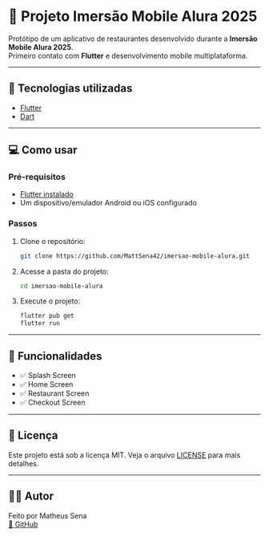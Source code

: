 # 📁 Projeto Imersão Mobile Alura 2025

Protótipo de um aplicativo de restaurantes desenvolvido durante a **Imersão Mobile Alura 2025**.  
Primeiro contato com **Flutter** e desenvolvimento mobile multiplataforma.

---

## 🚀 Tecnologias utilizadas

- [Flutter](https://flutter.dev/)
- [Dart](https://dart.dev/) 

---

## 💻 Como usar

### Pré-requisitos

- [Flutter instalado](https://docs.flutter.dev/get-started/install)
- Um dispositivo/emulador Android ou iOS configurado

### Passos

1. Clone o repositório:
   ```bash
   git clone https://github.com/MattSena42/imersao-mobile-alura.git
   ```

2. Acesse a pasta do projeto:
   ```bash
   cd imersao-mobile-alura
   ```

3. Execute o projeto:
   ```bash
   flutter pub get
   flutter run
   ```

---

## 🧠 Funcionalidades

- ✅ Splash Screen
- ✅ Home Screen
- ✅ Restaurant Screen
- ✅ Checkout Screen

---

## 📝 Licença

Este projeto está sob a licença MIT. Veja o arquivo [LICENSE](LICENSE) para mais detalhes.

---

## 👨‍💻 Autor

Feito por Matheus Sena  
[🔗 GitHub](https://github.com/MattSena42)  
